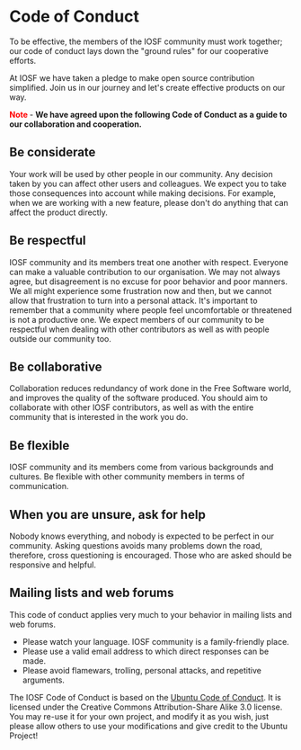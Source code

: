 Code of Conduct
===============

To be effective, the members of the IOSF community must work
together; our code of conduct lays down the "ground rules" for our
cooperative efforts.

At IOSF we have taken a pledge to make open source contribution simplified. Join us in our journey and let's create effective products on our way.

<strong><font color="red">Note </font> </strong>- <strong>We have agreed upon the following Code of Conduct as
a guide to our collaboration and cooperation. </strong>

Be considerate
--------------

Your work will be used by other people in our community. Any decision taken by you can affect other users and colleagues. We expect you to take those consequences into account while making decisions. For example, when we are working with a new feature, please don't do anything that can affect the product directly. 


Be respectful
-------------

IOSF community and its members treat one another with
respect. Everyone can make a valuable contribution to our organisation. We may
not always agree, but disagreement is no excuse for poor behavior and
poor manners. We all might experience some frustration now and then,
but we cannot allow that frustration to turn into a personal
attack. It's important to remember that a community where people feel
uncomfortable or threatened is not a productive one. We expect members
of our community to be respectful when dealing with other
contributors as well as with people outside our community too.

Be collaborative
----------------

Collaboration reduces redundancy of work done in the Free
Software world, and improves the quality of the software produced. You
should aim to collaborate with other IOSF contributors, as well as
with the entire community that is interested in the work you
do. 

Be flexible
-----------

IOSF community and its members come from various backgrounds
and cultures. Be flexible with other community members in terms of communication.


When you are unsure, ask for help
---------------------------------

Nobody knows everything, and nobody is expected to be perfect in our community. Asking questions avoids many problems down the road,
therefore, cross questioning is encouraged. Those who are asked should be
responsive and helpful. 

Mailing lists and web forums
----------------------------

This code of conduct applies very much to your behavior in mailing
lists and web forums.

* Please watch your language.  IOSF community is a family-friendly place.
* Please use a valid email address to which direct responses can be made.
* Please avoid flamewars, trolling, personal attacks, and repetitive arguments.

The IOSF Code of Conduct is based on the [Ubuntu Code of
Conduct](http://www.ubuntu.com/community/conduct). It is licensed
under the Creative Commons Attribution-Share Alike 3.0 license. You
may re-use it for your own project, and modify it as you wish, just
please allow others to use your modifications and give credit to the
Ubuntu Project!
